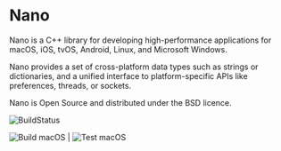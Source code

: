 Nano
====
Nano is a C++ library for developing high-performance applications for macOS, iOS, tvOS, Android, Linux, and Microsoft Windows.

Nano provides a set of cross-platform data types such as strings or dictionaries, and a unified interface to platform-specific APIs like preferences, threads, or sockets.

Nano is Open Source and distributed under the BSD licence.

![BuildStatus](https://github.com/refnum/nano/workflows/Build/badge.svg)

![Build macOS](https://github.com/refnum/nano/workflows/Build%20macOS/badge.svg) | ![Test macOS](https://github.com/refnum/nano/workflows/Test%20macOS/badge.svg)
